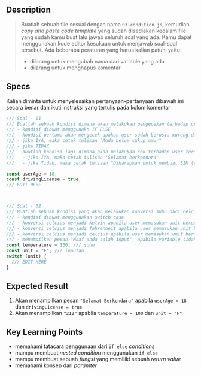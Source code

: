 ## Description
> Buatlah sebuah file sesuai dengan nama `03-condition.js`, kemudian *copy and paste code template* yang sudah disediakan kedalam file yang sudah kamu buat lalu jawab seluruh soal yang ada. Kamu dapat menggunakan kode editor kesukaan untuk menjawab soal-soal tersebut. Ada beberapa peraturan yang harus kalian patuhi yaitu:
> - dilarang untuk mengubah nama dari variable yang ada
> - dilarang untuk menghapus komentar

## Specs
Kalian diminta untuk menyelesaikan pertanyaan-pertanyaan dibawah ini secara benar dan ikuti instruksi yang tertulis pada kolom komentar

```Javascript
/// Soal - 01
/// Buatlah sebuah kondisi dimana akan melakukan pengecekan terhadap user yang hendak bepergian menggunakan motor, ada beberapa hal yang perlu dilakukan salah satu-nya adalah
/// - kondisi dibuat menggunakn IF ELSE
/// - kondisi pertama akan mengecek apakah user sudah berusia kurang dari 18 tahun
/// - jika IYA, maka cetak tulisan "Anda belum cukup umur"
/// - jika TIDAK
///   buatlah kondisi lagi dimana akan melakukan cek terhadap user tersebut, apakah dia sudah memiliki SIM atau belum
///   - jika IYA, maka cetak tulisan "Selamat berkendara"
///   - jika Tidak, maka cetak tulisan "Diharapkan untuk membuat SIM terlebih dahulu"

const userAge = 18;
const drivingLicense = true;
/// EDIT HERE



/// Soal - 02
/// Buatlah sebuah kondisi yang akan melakukan konversi suhu dari celcius ke variable yang dituju (kelvin, fahrenheit, dan celsius)
/// - kondisi dibuat menggunakan switch case
/// - konversi celcius menjadi kelvin apabila user memasukan unit berupa "K"
/// - konversi celcius menjadi fahrenheit apabila user memasukan unit berupa "F"
/// - konversi celcius menjadi celcius apabila user memasukan unit berupa "C"
/// - menampilkan pesan "Maaf anda salah input", apabila variable tidak memenuhi semua kondisi yang ada
const temperature = 100; /// suhu
const unit = "F"; /// inputan
switch (unit) {
  /// EDIT HERE
}
```

## Expected Result
1. Akan menampilkan pesan `"Selamat Berkendara"` apabila `userAge = 18` dan `drivingLicense = true`
2. Akan menampilkan `"212"` apabila `temperature = 100` dan `unit = "F"`

## Key Learning Points
- memahami tatacara penggunaan dari `if else` *conditions*
- mampu membuat *nested condition* menggunakan `if else`
- mampu membuat sebuah *fungsi* yang memiliki sebuah *return value*
- memahami konsep dari *paramter*